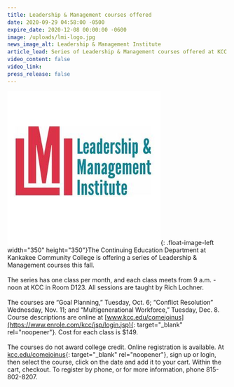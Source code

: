 ```yaml
---
title: Leadership & Management courses offered
date: 2020-09-29 04:58:00 -0500
expire_date: 2020-12-08 00:00:00 -0600
image: /uploads/lmi-logo.jpg
news_image_alt: Leadership & Management Institute
article_lead: Series of Leadership & Management courses offered at KCC
video_content: false
video_link:
press_release: false
---
```


![](/uploads/lmisq.JPG){: .float-image-left width="350" height="350"}The Continuing Education Department at Kankakee Community College is offering a series of Leadership & Management courses this fall.<br><br>The series has one class per month, and each class meets from 9 a.m. - noon at KCC in Room D123. All sessions are taught by Rich Lochner.&nbsp;<br><br>The courses are “Goal Planning,” Tuesday, Oct. 6; “Conflict Resolution” Wednesday, Nov. 11; and “Multigenerational Workforce,” Tuesday, Dec. 8. Course descriptions are online at [www.kcc.edu/comejoinus](https://www.enrole.com/kcc/jsp/login.jsp){: target="_blank" rel="noopener"}. Cost for each class is $149.&nbsp;<br><br>The courses do not award college credit. Online registration is available. At [kcc.edu/comejoinus](https://www.enrole.com/kcc/jsp/login.jsp){: target="_blank" rel="noopener"}, sign up or login, then select the course, click on the date and add it to your cart. Within the cart, checkout. To register by phone, or for more information, phone 815-802-8207.<br>&nbsp;